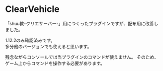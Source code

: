 # ClearVehicle
「shuu教-クリエサーバー-」用につくったプラグインですが、配布用に改善しました。

1.12.2のみ確認済みです。<br />
多分他のバージョンでも使えると思います。

残念ながらコンソールでは当プラグインのコマンドが使えません。
そのため、ゲーム上からコマンドを操作する必要があります。
